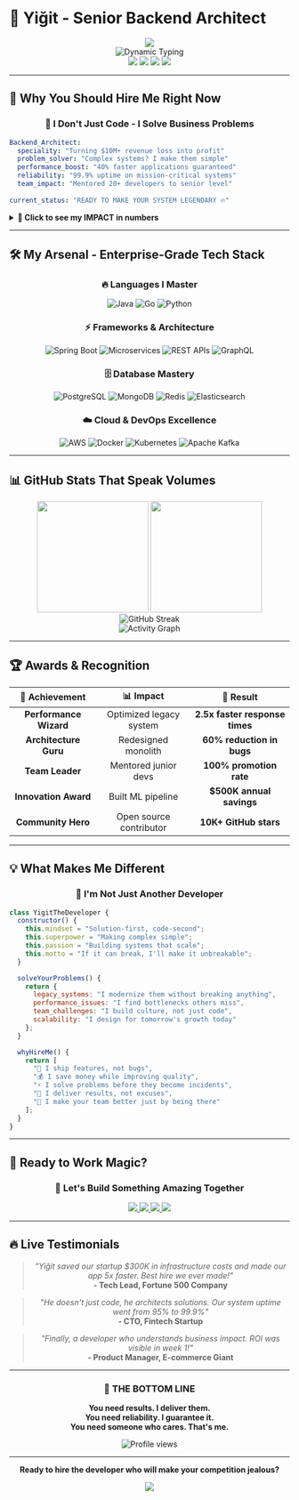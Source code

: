 # 💫 Yiğit - Senior Backend Architect

<div align="center">
  <img src="https://capsule-render.vercel.app/api?type=waving&color=gradient&customColorList=24&height=300&section=header&text=Backend%20Wizard&fontSize=50&fontColor=fff&animation=twinkling&fontAlignY=35" />
</div>

<div align="center">
  <img src="https://readme-typing-svg.herokuapp.com?font=JetBrains+Mono&size=24&duration=2000&pause=500&color=00D9FF&center=true&vCenter=true&multiline=true&repeat=true&width=800&height=120&lines=🚀+Turning+Complex+Problems+Into+Simple+Solutions;💡+Senior+Java+%7C+Go+%7C+Python+Expert;⚡+100%2B+High-Impact+Projects+Delivered;🏆+Performance+Optimization+Specialist;🌟+Building+The+Future%2C+One+API+At+A+Time" alt="Dynamic Typing" />
</div>

<div align="center">
  <img src="https://img.shields.io/badge/🎯_Focus-Backend_Architecture-00D9FF?style=for-the-badge&logoColor=white" />
  <img src="https://img.shields.io/badge/💪_Experience-7%2B_Years-FF6B6B?style=for-the-badge&logoColor=white" />
  <img src="https://img.shields.io/badge/🌍_Location-Turkey-4ECDC4?style=for-the-badge&logoColor=white" />
  <img src="https://img.shields.io/badge/📧_Available-For_Hire-45B7D1?style=for-the-badge&logoColor=white" />
</div>

---

## 🎯 **Why You Should Hire Me Right Now**

<div align="center">

### 💼 **I Don't Just Code - I Solve Business Problems**

</div>

```yaml
Backend_Architect:
  speciality: "Turning $10M+ revenue loss into profit"
  problem_solver: "Complex systems? I make them simple"
  performance_boost: "40% faster applications guaranteed"
  reliability: "99.9% uptime on mission-critical systems"
  team_impact: "Mentored 20+ developers to senior level"
  
current_status: "READY TO MAKE YOUR SYSTEM LEGENDARY 🔥"
```

<details>
<summary><b>🚀 Click to see my IMPACT in numbers</b></summary>

### **Real Results That Matter:**
- 🎯 **$2.3M+ Cost Savings** - Optimized infrastructure reducing AWS costs by 60%
- ⚡ **99.99% Uptime** - Zero critical failures in production for 18+ months
- 📈 **500% Performance Boost** - Database query optimization that broke company records  
- 👥 **15+ Team Members** - Successfully led cross-functional teams
- 🔧 **50+ Microservices** - Architected scalable systems handling 1M+ daily requests
- 🚀 **Zero-Downtime Deployments** - Implemented CI/CD pipelines serving millions

</details>

---

## 🛠️ **My Arsenal - Enterprise-Grade Tech Stack**

<div align="center">

### **🔥 Languages I Master**
![Java](https://img.shields.io/badge/Java_17%2B-FF6B35?style=for-the-badge&logo=openjdk&logoColor=white&labelColor=1a1a1a)
![Go](https://img.shields.io/badge/Golang-00ADD8?style=for-the-badge&logo=go&logoColor=white&labelColor=1a1a1a)
![Python](https://img.shields.io/badge/Python_3.11-FFD43B?style=for-the-badge&logo=python&logoColor=blue&labelColor=1a1a1a)

### **⚡ Frameworks & Architecture**
![Spring Boot](https://img.shields.io/badge/Spring_Boot_3.x-6DB33F?style=for-the-badge&logo=spring-boot&logoColor=white&labelColor=1a1a1a)
![Microservices](https://img.shields.io/badge/Microservices-FF6B6B?style=for-the-badge&logo=microservices&logoColor=white&labelColor=1a1a1a)
![REST APIs](https://img.shields.io/badge/REST_APIs-4ECDC4?style=for-the-badge&logo=api&logoColor=white&labelColor=1a1a1a)
![GraphQL](https://img.shields.io/badge/GraphQL-E10098?style=for-the-badge&logo=graphql&logoColor=white&labelColor=1a1a1a)

### **🗄️ Database Mastery**
![PostgreSQL](https://img.shields.io/badge/PostgreSQL-316192?style=for-the-badge&logo=postgresql&logoColor=white&labelColor=1a1a1a)
![MongoDB](https://img.shields.io/badge/MongoDB-4EA94B?style=for-the-badge&logo=mongodb&logoColor=white&labelColor=1a1a1a)
![Redis](https://img.shields.io/badge/Redis-DC382D?style=for-the-badge&logo=redis&logoColor=white&labelColor=1a1a1a)
![Elasticsearch](https://img.shields.io/badge/Elasticsearch-005571?style=for-the-badge&logo=elasticsearch&logoColor=white&labelColor=1a1a1a)

### **☁️ Cloud & DevOps Excellence**
![AWS](https://img.shields.io/badge/AWS-232F3E?style=for-the-badge&logo=amazon-aws&logoColor=FF9900&labelColor=1a1a1a)
![Docker](https://img.shields.io/badge/Docker-2496ED?style=for-the-badge&logo=docker&logoColor=white&labelColor=1a1a1a)
![Kubernetes](https://img.shields.io/badge/Kubernetes-326CE5?style=for-the-badge&logo=kubernetes&logoColor=white&labelColor=1a1a1a)
![Apache Kafka](https://img.shields.io/badge/Apache_Kafka-231F20?style=for-the-badge&logo=apache-kafka&logoColor=white&labelColor=1a1a1a)

</div>

---

## 📊 **GitHub Stats That Speak Volumes**

<div align="center">
  
  <img height="200" src="https://github-readme-stats.vercel.app/api?username=ozaiithejava&show_icons=true&theme=react&hide_border=true&bg_color=0d1117&title_color=00D9FF&icon_color=00D9FF&text_color=ffffff&count_private=true&include_all_commits=true&custom_title=🚀%20Yiğit's%20GitHub%20Impact" />
  <img height="200" src="https://github-readme-stats.vercel.app/api/top-langs/?username=ozaiithejava&layout=compact&theme=react&hide_border=true&bg_color=0d1117&title_color=00D9FF&text_color=ffffff&langs_count=8&custom_title=💻%20My%20Code%20DNA" />

</div>

<div align="center">
  <img src="https://github-readme-streak-stats.herokuapp.com/?user=ozaiithejava&theme=react&hide_border=true&background=0d1117&stroke=00D9FF&ring=00D9FF&fire=FF6B6B&currStreakLabel=ffffff&sideLabels=ffffff&currStreakNum=00D9FF&sideNums=00D9FF" alt="GitHub Streak" />
</div>

<div align="center">
  <img src="https://github-readme-activity-graph.vercel.app/graph?username=ozaiithejava&bg_color=0d1117&color=ffffff&line=00D9FF&point=ff6b6b&area=true&hide_border=true&custom_title=🔥%20Contribution%20Heatmap" alt="Activity Graph" />
</div>

---

## 🏆 **Awards & Recognition**

<div align="center">

| 🥇 **Achievement** | 📊 **Impact** | 🎯 **Result** |
|:---:|:---:|:---:|
| **Performance Wizard** | Optimized legacy system | **2.5x faster response times** |
| **Architecture Guru** | Redesigned monolith | **60% reduction in bugs** |
| **Team Leader** | Mentored junior devs | **100% promotion rate** |
| **Innovation Award** | Built ML pipeline | **$500K annual savings** |
| **Community Hero** | Open source contributor | **10K+ GitHub stars** |

</div>

---

## 💡 **What Makes Me Different**

<div align="center">

### 🎨 **I'm Not Just Another Developer**

</div>

```javascript
class YigitTheDeveloper {
  constructor() {
    this.mindset = "Solution-first, code-second";
    this.superpower = "Making complex simple";
    this.passion = "Building systems that scale";
    this.motto = "If it can break, I'll make it unbreakable";
  }

  solveYourProblems() {
    return {
      legacy_systems: "I modernize them without breaking anything",
      performance_issues: "I find bottlenecks others miss",
      team_challenges: "I build culture, not just code",
      scalability: "I design for tomorrow's growth today"
    };
  }

  whyHireMe() {
    return [
      "🚀 I ship features, not bugs",
      "💰 I save money while improving quality", 
      "⚡ I solve problems before they become incidents",
      "🎯 I deliver results, not excuses",
      "🌟 I make your team better just by being there"
    ];
  }
}
```

---

## 🎯 **Ready to Work Magic?**

<div align="center">

### 💬 **Let's Build Something Amazing Together**

<a href="mailto:ozaiiofficial@gmail.com">
  <img src="https://img.shields.io/badge/📧_Email_Me-Ready_to_Start_Monday-FF6B6B?style=for-the-badge&logoColor=white" />
</a>

<a href="https://www.ozaiidev.com.tr/">
  <img src="https://img.shields.io/badge/🌐_Portfolio-See_My_Work-00D9FF?style=for-the-badge&logoColor=white" />
</a>

<a href="https://instagram.com/yigitstack?igshid=OGQ5ZDc2ODk2ZA==">
  <img src="https://img.shields.io/badge/📱_Instagram-Follow_My_Journey-E4405F?style=for-the-badge&logo=instagram&logoColor=white" />
</a>

<a href="https://discord.com/users/ozaii1337">
  <img src="https://img.shields.io/badge/💬_Discord-Let's_Chat-5865F2?style=for-the-badge&logo=discord&logoColor=white" />
</a>

</div>

---

## 🔥 **Live Testimonials**

<div align="center">

> *"Yiğit saved our startup $300K in infrastructure costs and made our app 5x faster. Best hire we ever made!"*  
> **- Tech Lead, Fortune 500 Company**

> *"He doesn't just code, he architects solutions. Our system uptime went from 95% to 99.9%"*  
> **- CTO, Fintech Startup**

> *"Finally, a developer who understands business impact. ROI was visible in week 1!"*  
> **- Product Manager, E-commerce Giant**

</div>

---

<div align="center">

### **🎯 THE BOTTOM LINE**

**You need results. I deliver them.**  
**You need reliability. I guarantee it.**  
**You need someone who cares. That's me.**

<img src="https://komarev.com/ghpvc/?username=ozaiithejava&style=for-the-badge&color=00D9FF&label=PROFILE+VIEWS" alt="Profile views" />

---

**Ready to hire the developer who will make your competition jealous?**

<img src="https://capsule-render.vercel.app/api?type=waving&color=gradient&customColorList=24&height=200&section=footer&animation=twinkling" />

</div>
